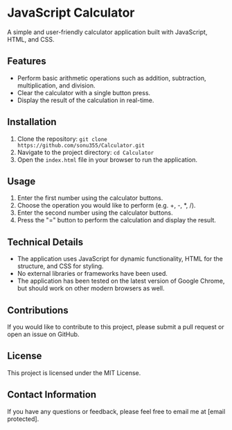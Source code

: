 # JavaScript Calculator

A simple and user-friendly calculator application built with JavaScript, HTML, and CSS.

## Features
- Perform basic arithmetic operations such as addition, subtraction, multiplication, and division.
- Clear the calculator with a single button press.
- Display the result of the calculation in real-time.

## Installation
1. Clone the repository: `git clone https://github.com/sonu355/Calculator.git`
2. Navigate to the project directory: `cd Calculator`
3. Open the `index.html` file in your browser to run the application.

## Usage
1. Enter the first number using the calculator buttons.
2. Choose the operation you would like to perform (e.g. +, -, *, /).
3. Enter the second number using the calculator buttons.
4. Press the "=" button to perform the calculation and display the result.

## Technical Details
- The application uses JavaScript for dynamic functionality, HTML for the structure, and CSS for styling.
- No external libraries or frameworks have been used.
- The application has been tested on the latest version of Google Chrome, but should work on other modern browsers as well.

## Contributions
If you would like to contribute to this project, please submit a pull request or open an issue on GitHub.

## License
This project is licensed under the MIT License.

## Contact Information
If you have any questions or feedback, please feel free to email me at [email protected].
